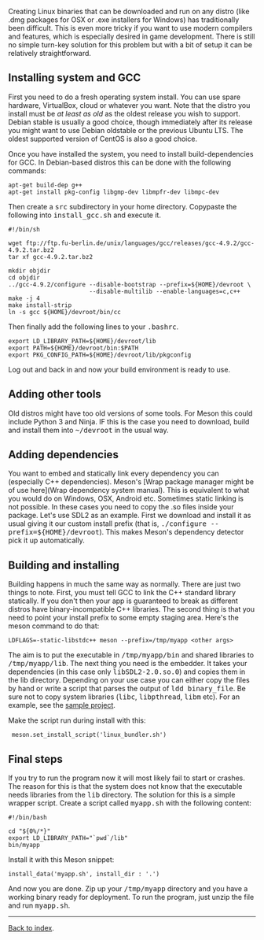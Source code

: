 Creating Linux binaries that can be downloaded and run on any distro (like .dmg packages for OSX or .exe installers for Windows) has traditionally been difficult. This is even more tricky if you want to use modern compilers and features, which is especially desired in game development. There is still no simple turn-key solution for this problem but with a bit of setup it can be relatively straightforward.

## Installing system and GCC

First you need to do a fresh operating system install. You can use spare hardware, VirtualBox, cloud or whatever you want. Note that the distro you install must be *at least as old* as the oldest release you wish to support. Debian stable is usually a good choice, though immediately after its release you might want to use Debian oldstable or the previous Ubuntu LTS. The oldest supported version of CentOS is also a good choice.

Once you have installed the system, you need to install build-dependencies for GCC. In Debian-based distros this can be done with the following commands:

    apt-get build-dep g++
    apt-get install pkg-config libgmp-dev libmpfr-dev libmpc-dev

Then create a <tt>src</tt> subdirectory in your home directory. Copypaste the following into <tt>install_gcc.sh</tt> and execute it.

    #!/bin/sh

    wget ftp://ftp.fu-berlin.de/unix/languages/gcc/releases/gcc-4.9.2/gcc-4.9.2.tar.bz2
    tar xf gcc-4.9.2.tar.bz2

    mkdir objdir
    cd objdir
    ../gcc-4.9.2/configure --disable-bootstrap --prefix=${HOME}/devroot \
                           --disable-multilib --enable-languages=c,c++
    make -j 4
    make install-strip
    ln -s gcc ${HOME}/devroot/bin/cc

Then finally add the following lines to your <tt>.bashrc</tt>.

    export LD_LIBRARY_PATH=${HOME}/devroot/lib
    export PATH=${HOME}/devroot/bin:$PATH
    export PKG_CONFIG_PATH=${HOME}/devroot/lib/pkgconfig

Log out and back in and now your build environment is ready to use.

## Adding other tools

Old distros might have too old versions of some tools. For Meson this could include Python 3 and Ninja. IF this is the case you need to download, build and install them into <tt>~/devroot</tt> in the usual way.

## Adding dependencies

You want to embed and statically link every dependency you can (especially C++ dependencies). Meson's [Wrap package manager might be of use here](Wrap dependency system manual). This is equivalent to what you would do on Windows, OSX, Android etc. Sometimes static linking is not possible. In these cases you need to copy the .so files inside your package. Let's use SDL2 as an example. First we download and install it as usual giving it our custom install prefix (that is, <tt>./configure --prefix=${HOME}/devroot</tt>). This makes Meson's dependency detector pick it up automatically.

## Building and installing

Building happens in much the same way as normally. There are just two things to note. First, you must tell GCC to link the C++ standard library statically. If you don't then your app is guaranteed to break as different distros have binary-incompatible C++ libraries. The second thing is that you need to point your install prefix to some empty staging area. Here's the meson command to do that:

    LDFLAGS=-static-libstdc++ meson --prefix=/tmp/myapp <other args>

The aim is to put the executable in <tt>/tmp/myapp/bin</tt> and shared libraries to <tt>/tmp/myapp/lib</tt>. The next thing you need is the embedder. It takes your dependencies (in this case only <tt>libSDL2-2.0.so.0</tt>) and copies them in the lib directory. Depending on your use case you can either copy the files by hand or write a script that parses the output of <tt>ldd binary_file</tt>. Be sure not to copy system libraries (<tt>libc</tt>, <tt>libpthread</tt>, <tt>libm</tt> etc). For an example, see the [sample project](https://github.com/jpakkane/meson/tree/master/manual%20tests/3%20standalone%20binaries).

Make the script run during install with this:

     meson.set_install_script('linux_bundler.sh')

## Final steps

If you try to run the program now it will most likely fail to start or crashes. The reason for this is that the system does not know that the executable needs libraries from the <tt>lib</tt> directory. The solution for this is a simple wrapper script. Create a script called <tt>myapp.sh</tt> with the following content:

    #!/bin/bash

    cd "${0%/*}"
    export LD_LIBRARY_PATH="`pwd`/lib"
    bin/myapp

Install it with this Meson snippet:

    install_data('myapp.sh', install_dir : '.')

And now you are done. Zip up your <tt>/tmp/myapp</tt> directory and you have a working binary ready for deployment. To run the program, just unzip the file and run <tt>myapp.sh</tt>.
 
---

[Back to index](Manual).